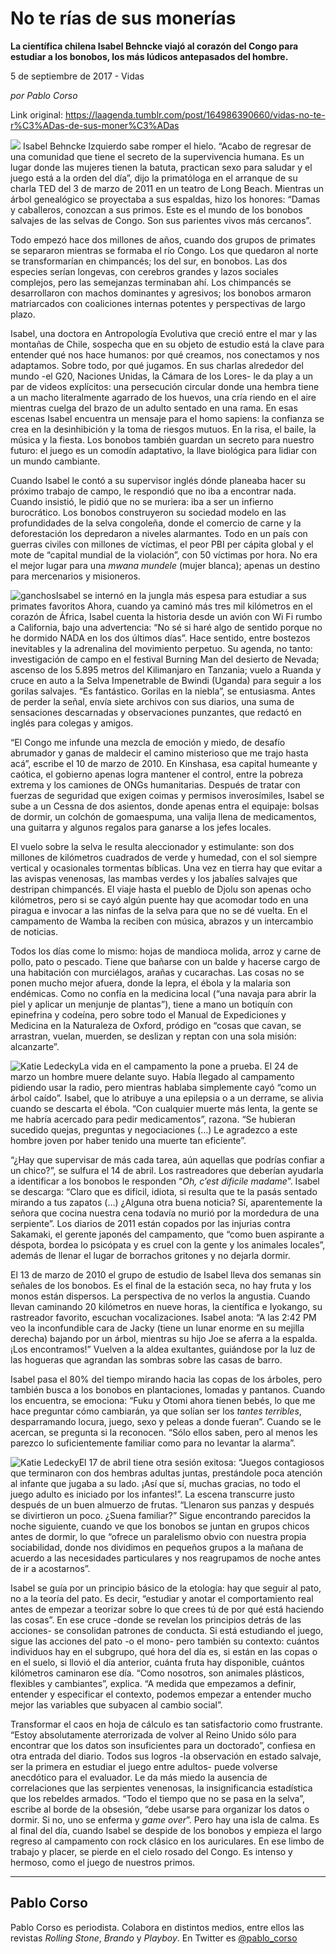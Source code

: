 # No te rías de sus monerías

**La científica chilena Isabel Behncke viajó al corazón del Congo para estudiar a los bonobos, los más lúdicos antepasados del hombre.**

5 de septiembre de 2017 - Vidas

_por Pablo Corso_

Link original: https://laagenda.tumblr.com/post/164986390660/vidas-no-te-r%C3%ADas-de-sus-moner%C3%ADas

![](https://64.media.tumblr.com/f4a8a5acc1e53ef427f7dc1dd0c04ac8/tumblr_inline_pk15njtvsB1t6q87u_500.jpg)
Isabel Behncke Izquierdo sabe romper el hielo. “Acabo de regresar de una comunidad que tiene el secreto de la supervivencia humana. Es un lugar donde las mujeres tienen la batuta, practican sexo para saludar y el juego está a la orden del día”, dijo la primatóloga en el arranque de su charla TED del 3 de marzo de 2011 en un teatro de Long Beach. Mientras un árbol genealógico se proyectaba a sus espaldas, hizo los honores: “Damas y caballeros, conozcan a sus primos. Este es el mundo de los bonobos salvajes de las selvas de Congo. Son sus parientes vivos más cercanos”. 

Todo empezó hace dos millones de años, cuando dos grupos de primates se separaron mientras se formaba el río Congo. Los que quedaron al norte se transformarían en chimpancés; los del sur, en bonobos. Las dos especies serían longevas, con cerebros grandes y lazos sociales complejos, pero las semejanzas terminaban ahí. Los chimpancés se desarrollaron con machos dominantes y agresivos; los bonobos armaron matriarcados con coaliciones internas potentes y perspectivas de largo plazo. 

Isabel, una doctora en Antropología Evolutiva que creció entre el mar y las montañas de Chile, sospecha que en su objeto de estudio está la clave para entender qué nos hace humanos: por qué creamos, nos conectamos y nos adaptamos. Sobre todo, por qué jugamos. En sus charlas alrededor del mundo -el G20, Naciones Unidas, la Cámara de los Lores- le da play a un par de videos explícitos: una persecución circular donde una hembra tiene a un macho literalmente agarrado de los huevos, una cría riendo en el aire mientras cuelga del brazo de un adulto sentado en una rama. En esas escenas Isabel encuentra un mensaje para el homo sapiens: la confianza se crea en la desinhibición y la toma de riesgos mutuos. En la risa, el baile, la música y la fiesta. Los bonobos también guardan un secreto para nuestro futuro: el juego es un comodín adaptativo, la llave biológica para lidiar con un mundo cambiante. 

Cuando Isabel le contó a su supervisor inglés dónde planeaba hacer su próximo trabajo de campo, le respondió que no iba a encontrar nada. Cuando insistió, le pidió que no se muriera: iba a ser un infierno burocrático. Los bonobos construyeron su sociedad modelo en las profundidades de la selva congoleña, donde el comercio de carne y la deforestación los depredaron a niveles alarmantes. Todo en un país con guerras civiles con millones de víctimas, el peor PBI per cápita global y el mote de “capital mundial de la violación”, con 50 víctimas por hora. No era el mejor lugar para una *mwana mundele* (mujer blanca); apenas un destino para mercenarios y misioneros. 

![ganchos](https://64.media.tumblr.com/61fa33cc658e9d44c04497c1eb6b0683/tumblr_inline_pk15nkq0Gk1t6q87u_500.jpg)Isabel se internó en la jungla más espesa para estudiar a sus primates favoritos
Ahora, cuando ya caminó más tres mil kilómetros en el corazón de África, Isabel cuenta la historia desde un avión con Wi Fi rumbo a California, bajo una advertencia: “No sé si haré algo de sentido porque no he dormido NADA en los dos últimos días”. Hace sentido, entre bostezos inevitables y la adrenalina del movimiento perpetuo. Su agenda, no tanto: investigación de campo en el festival Burning Man del desierto de Nevada; ascenso de los 5.895 metros del Kilimanjaro en Tanzania; vuelo a Ruanda y cruce en auto a la Selva Impenetrable de Bwindi (Uganda) para seguir a los gorilas salvajes. “Es fantástico. Gorilas en la niebla”, se entusiasma. Antes de perder la señal, envía siete archivos con sus diarios, una suma de sensaciones descarnadas y observaciones punzantes, que redactó en inglés para colegas y amigos. 

“El Congo me infunde una mezcla de emoción y miedo, de desafío abrumador y ganas de maldecir el camino misterioso que me trajo hasta acá”, escribe el 10 de marzo de 2010. En Kinshasa, esa capital humeante y caótica, el gobierno apenas logra mantener el control, entre la pobreza extrema y los camiones de ONGs humanitarias. Después de tratar con fuerzas de seguridad que exigen coimas y permisos inverosímiles, Isabel se sube a un Cessna de dos asientos, donde apenas entra el equipaje: bolsas de dormir, un colchón de gomaespuma, una valija llena de medicamentos, una guitarra y algunos regalos para ganarse a los jefes locales. 

El vuelo sobre la selva le resulta aleccionador y estimulante: son dos millones de kilómetros cuadrados de verde y humedad, con el sol siempre vertical y ocasionales tormentas bíblicas. Una vez en tierra hay que evitar a las avispas venenosas, las mambas verdes y los jabalíes salvajes que destripan chimpancés. El viaje hasta el pueblo de Djolu son apenas ocho kilómetros, pero si se cayó algún puente hay que acomodar todo en una piragua e invocar a las ninfas de la selva para que no se dé vuelta. En el campamento de Wamba la reciben con música, abrazos y un intercambio de noticias. 

Todos los días come lo mismo: hojas de mandioca molida, arroz y carne de pollo, pato o pescado. Tiene que bañarse con un balde y hacerse cargo de una habitación con murciélagos, arañas y cucarachas. Las cosas no se ponen mucho mejor afuera, donde la lepra, el ébola y la malaria son endémicas. Como no confía en la medicina local (“una navaja para abrir la piel y aplicar un menjunje de plantas”), tiene a mano un botiquín con epinefrina y codeína, pero sobre todo el Manual de Expediciones y Medicina en la Naturaleza de Oxford, pródigo en “cosas que cavan, se arrastran, vuelan, muerden, se deslizan y reptan con una sola misión: alcanzarte”. 

![Katie Ledecky](https://64.media.tumblr.com/30633d0214692b19fbc63eefa4a5214b/tumblr_inline_pk15nllsjG1t6q87u_400.jpg)La vida en el campamento la pone a prueba. El 24 de marzo un hombre muere delante suyo. Había llegado al campamento pidiendo usar la radio, pero mientras hablaba simplemente cayó “como un árbol caído”. Isabel, que lo atribuye a una epilepsia o a un derrame, se alivia cuando se descarta el ébola. “Con cualquier muerte más lenta, la gente se me habría acercado para pedir medicamentos”, razona. “Se hubieran sucedido quejas, preguntas y negociaciones (…) Le agradezco a este hombre joven por haber tenido una muerte tan eficiente”. 

 “¿Hay que supervisar de más cada tarea, aún aquellas que podrías confiar a un chico?”, se sulfura el 14 de abril. Los rastreadores que deberían ayudarla a identificar a los bonobos le responden “*Oh, c’est dificile madame*”. Isabel se descarga: “Claro que es difícil, idiota, si resulta que te la pasás sentado mirando a tus zapatos (…) ¿Alguna otra buena noticia? Sí, aparentemente la señora que cocina nuestra cena todavía no murió por la mordedura de una serpiente”. Los diarios de 2011 están copados por las injurias contra Sakamaki, el gerente japonés del campamento, que “como buen aspirante a déspota, bordea lo psicópata y es cruel con la gente y los animales locales”, además de llenar el lugar de borrachos gritones y no dejarla dormir. 


El 13 de marzo de 2010 el grupo de estudio de Isabel lleva dos semanas sin señales de los bonobos. Es el final de la estación seca, no hay fruta y los monos están dispersos. La perspectiva de no verlos la angustia. Cuando llevan caminando 20 kilómetros en nueve horas, la científica e Iyokango, su rastreador favorito, escuchan vocalizaciones. Isabel anota: “A las 2:42 PM veo la inconfundible cara de Jacky (tiene un lunar enorme en su mejilla derecha) bajando por un árbol, mientras su hijo Joe se aferra a la espalda. ¡Los encontramos!” Vuelven a la aldea exultantes, guiándose por la luz de las hogueras que agrandan las sombras sobre las casas de barro. 

Isabel pasa el 80% del tiempo mirando hacia las copas de los árboles, pero también busca a los bonobos en plantaciones, lomadas y pantanos. Cuando los encuentra, se emociona: “Fuku y Otomi ahora tienen bebés, lo que me hace preguntar cómo cambiarán, ya que solían ser los *tantes terribles*, desparramando locura, juego, sexo y peleas a donde fueran”. Cuando se le acercan, se pregunta si la reconocen. “Sólo ellos saben, pero al menos les parezco lo suficientemente familiar como para no levantar la alarma”. 

![Katie Ledecky](https://64.media.tumblr.com/9a96f59caa6aeb5493c07f845c144b86/tumblr_inline_pk15nl4qbf1t6q87u_400.jpg)El 17 de abril tiene otra sesión exitosa: “Juegos contagiosos que terminaron con dos hembras adultas juntas, prestándole poca atención al infante que jugaba a su lado. ¡Así que sí, muchas gracias, no todo el juego adulto es iniciado por los infantes!”. La escena transcurre justo después de un buen almuerzo de frutas. “Llenaron sus panzas y después se divirtieron un poco. ¿Suena familiar?” Sigue encontrando parecidos la noche siguiente, cuando ve que los bonobos se juntan en grupos chicos antes de dormir, lo que “ofrece un paralelismo obvio con nuestra propia sociabilidad, donde nos dividimos en pequeños grupos a la mañana de acuerdo a las necesidades particulares y nos reagrupamos de noche antes de ir a acostarnos”. 

Isabel se guía por un principio básico de la etología: hay que seguir al pato, no a la teoría del pato. Es decir, “estudiar y anotar el comportamiento real antes de empezar a teorizar sobre lo que crees tú de por qué está haciendo las cosas”. En ese cruce -donde se revelan los principios detrás de las acciones- se consolidan patrones de conducta. Si está estudiando el juego, sigue las acciones del pato -o el mono- pero también su contexto: cuántos individuos hay en el subgrupo, qué hora del día es, si están en las copas o en el suelo, si llovió el día anterior, cuánta fruta hay disponible, cuántos kilómetros caminaron ese día. “Como nosotros, son animales plásticos, flexibles y cambiantes”, explica. “A medida que empezamos a definir, entender y especificar el contexto, podemos empezar a entender mucho mejor las variables que subyacen al cambio social”. 

Transformar el caos en hoja de cálculo es tan satisfactorio como frustrante. “Estoy absolutamente aterrorizada de volver al Reino Unido sólo para encontrar que los datos son insuficientes para un doctorado”, confiesa en otra entrada del diario. Todos sus logros -la observación en estado salvaje, ser la primera en estudiar el juego entre adultos- puede volverse anecdótico para el evaluador. Le da más miedo la ausencia de correlaciones que las serpientes venenosas, la insignificancia estadística que los rebeldes armados. “Todo el tiempo que no se pasa en la selva”, escribe al borde de la obsesión, “debe usarse para organizar los datos o dormir. Si no, uno se enferma y *game over*”. Pero hay una isla de calma. Es al final del día, cuando Isabel se despide de los bonobos y empieza el largo regreso al campamento con rock clásico en los auriculares. En ese limbo de trabajo y placer, se pierde en el cielo rosado del Congo. Es intenso y hermoso, como el juego de nuestros primos. 

  




---

Pablo Corso
-----------

 Pablo Corso es periodista. Colabora en distintos medios, entre ellos las revistas *Rolling Stone*, *Brando* y *Playboy*. En Twitter es [@pablo\_corso](https://twitter.com/pablo_corso) 

